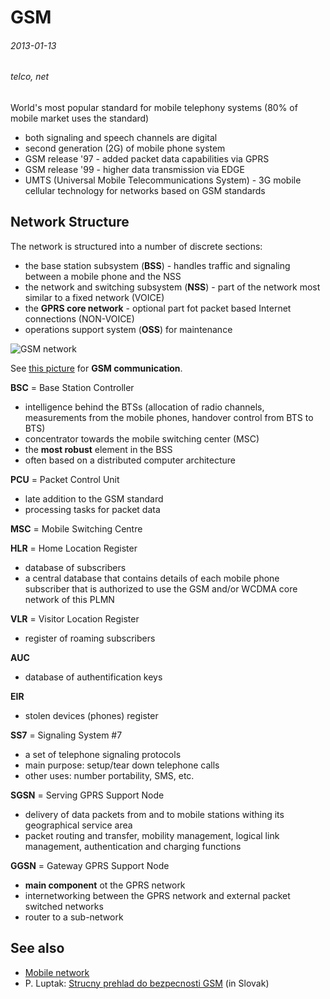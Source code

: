 # GSM
###### 2013-01-13
###### telco, net

World's most popular standard for mobile telephony systems (80% of mobile market uses the standard)

 * both signaling and speech channels are digital
 * second generation (2G) of mobile phone system
 * GSM release '97 - added packet data capabilities via GPRS
 * GSM release '99 - higher data transmission via EDGE
 * UMTS (Universal Mobile Telecommunications System) - 3G mobile cellular technology for networks based on GSM standards

## Network Structure
The network is structured into a number of discrete sections:

 * the base station subsystem (**BSS**) - handles traffic and signaling between a mobile phone and the NSS
 * the network and switching subsystem (**NSS**) - part of the network most similar to a fixed network (VOICE)
 * the **GPRS core network** - optional part fot packet based Internet connections (NON-VOICE)
 * operations support system (**OSS**) for maintenance

![GSM network](https://raw.github.com/jreisinger/audit/master/wiki_files/gsm_structure.png)

See [this picture](https://raw.github.com/jreisinger/audit/master/wiki_files/gsm_communication.jpg) for **GSM communication**.

**BSC** = Base Station Controller

 * intelligence behind the BTSs (allocation of radio channels, measurements from the mobile phones, handover control from BTS to BTS)
 * concentrator towards the mobile switching center (MSC)
 * the **most robust** element in the BSS
 * often based on a distributed computer architecture

**PCU** = Packet Control Unit

 * late addition to the GSM standard
 * processing tasks for packet data

**MSC** = Mobile Switching Centre

**HLR** = Home Location Register

 * database of subscribers
 * a central database that contains details of each mobile phone subscriber that is authorized to use the GSM and/or WCDMA core network of this PLMN

**VLR** = Visitor Location Register

 * register of roaming subscribers

**AUC**

 * database of authentification keys

**EIR**

 * stolen devices (phones) register

**SS7** = Signaling System #7

 * a set of telephone signaling protocols
 * main purpose: setup/tear down telephone calls
 * other uses: number portability, SMS, etc.

**SGSN** = Serving GPRS Support Node

 * delivery of data packets from and to mobile stations withing its geographical service area
 * packet routing and transfer, mobility management, logical link management, authentication and charging functions

**GGSN** = Gateway GPRS Support Node

 * **main component** ot the GPRS network
 * internetworking between the GPRS network and external packet switched networks
 * router to a sub-network

## See also

 * [Mobile network](http://en.wikipedia.org/wiki/Mobile_network)
 * P. Luptak: [Strucny prehlad do bezpecnosti GSM](http://www.nethemba.com/gsm-zranitelnosti.pdf) (in Slovak)
